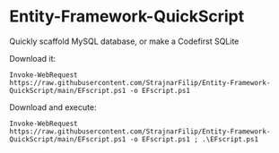 # Entity-Framework-QuickScript
Quickly scaffold MySQL database, or make a Codefirst SQLite


Download it:
```
Invoke-WebRequest https://raw.githubusercontent.com/StrajnarFilip/Entity-Framework-QuickScript/main/EFscript.ps1 -o EFscript.ps1
```

Download and execute:
```
Invoke-WebRequest https://raw.githubusercontent.com/StrajnarFilip/Entity-Framework-QuickScript/main/EFscript.ps1 -o EFscript.ps1 ; .\EFscript.ps1
```
